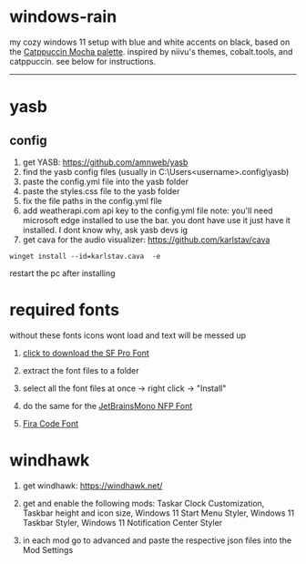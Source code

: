 # windows-rain
my cozy windows 11 setup with blue and white accents on black, based on the [Catppuccin Mocha palette](https://catppuccin.com/palette/). 
inspired by niivu's themes, cobalt.tools, and catppuccin.
see below for instructions.

---
# yasb
## config
1. get YASB: https://github.com/amnweb/yasb
2. find the yasb config files (usually in C:\Users\<username>\.config\yasb)
3. paste the config.yml file into the yasb folder
4. paste the styles.css file to the yasb folder
5. fix the file paths in the config.yml file
6. add weatherapi.com api key to the config.yml file
note: you'll need microsoft edge installed to use the bar. you dont have use it just have it installed. I dont know why, ask yasb devs ig
7. get cava for the audio visualizer: https://github.com/karlstav/cava
```
winget install --id=karlstav.cava  -e
```
restart the pc after installing

# required fonts
without these fonts icons wont load and text will be messed up

1. [click to download the SF Pro Font](https://github.com/chris-short/apple-san-francisco-pro-fonts/archive/refs/heads/main.zip)

2. extract the font files to a folder

3. select all the font files at once -> right click -> "Install"

4. do the same for the [JetBrainsMono NFP Font](https://github.com/ryanoasis/nerd-fonts/releases/download/v3.4.0/JetBrainsMono.zip)

5. [Fira Code Font](https://github.com/ryanoasis/nerd-fonts/releases/download/v3.4.0/FiraCode.zip)

# windhawk
1. get windhawk: https://windhawk.net/

2. get and enable the following mods: Taskar Clock Customization, Taskbar height and icon size, Windows 11 Start Menu Styler, Windows 11 Taskbar Styler, Windows 11 Notification Center Styler 

3. in each mod go to advanced and paste the respective json files into the Mod Settings
